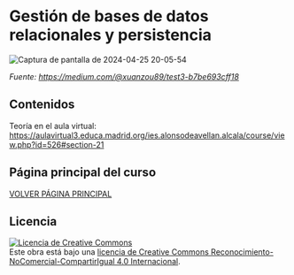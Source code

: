 # Gestión de bases de datos relacionales y persistencia

![Captura de pantalla de 2024-04-25 20-05-54](https://github.com/profeMelola/Programacion-08-2023-24/assets/91023374/e96dd077-5c88-46eb-b74c-37a73e79ef8d)

*Fuente: https://medium.com/@xuanzou89/test3-b7be693cff18*

## Contenidos

Teoría en el aula virtual: https://aulavirtual3.educa.madrid.org/ies.alonsodeavellan.alcala/course/view.php?id=526#section-21

## Página principal del curso

[VOLVER PÁGINA PRINCIPAL](https://github.com/Trinal17/Programacion)

## Licencia

<a rel="license" href="http://creativecommons.org/licenses/by-nc-sa/4.0/"><img alt="Licencia de Creative Commons" style="border-width:0" src="https://i.creativecommons.org/l/by-nc-sa/4.0/88x31.png" /></a><br />Este obra está bajo una <a rel="license" href="http://creativecommons.org/licenses/by-nc-sa/4.0/">licencia de Creative Commons Reconocimiento-NoComercial-CompartirIgual 4.0 Internacional</a>.

